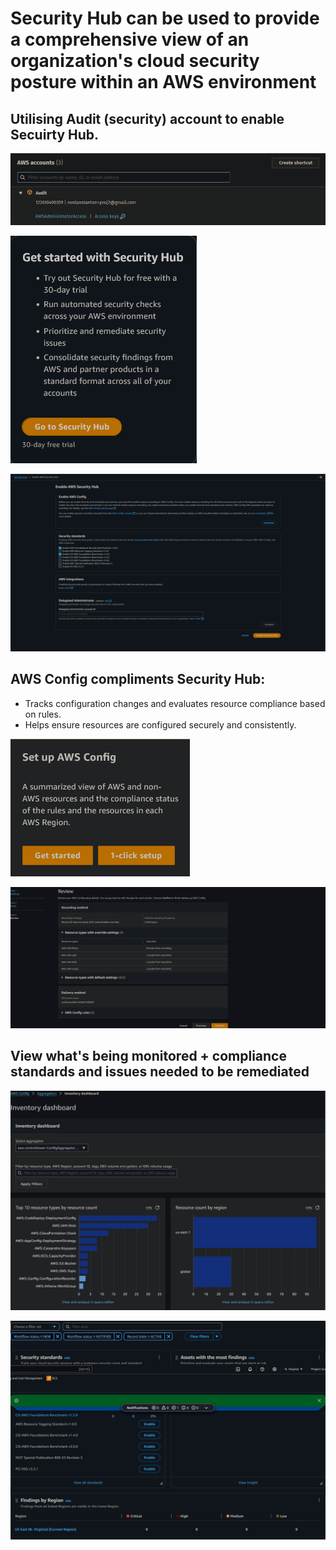 # Security Hub can be used to provide a comprehensive view of an organization's cloud security posture within an AWS environment

## Utilising Audit (security) account to enable Secuirty Hub.

![alt text](<2024-11-25 18.14.10 d-9067dd9ac2.awsapps.com 25656c67e73f.png>)

![alt text](<Screenshot 2024-11-25 at 18-11-28 Security Hub us-east-1.png>) 

![alt text](<Screenshot 2024-11-25 at 18-12-03 Security Hub us-east-1.png>) 

## AWS Config compliments Security Hub:
- Tracks configuration changes and evaluates resource compliance based on rules.
- Helps ensure resources are configured securely and consistently. 


![alt text](<Screenshot 2024-11-25 at 18-14-59 AWS Config us-east-1.png>) 

![alt text](<Screenshot 2024-11-25 at 18-15-14 Set up AWS Config AWS Config us-east-1.png>)

## View what's being monitored + compliance standards and issues needed to be remediated

![alt text](<Screenshot 2024-11-25 at 18-19-58 AWS Config us-east-1.png>) 

![alt text](<Screenshot 2024-11-25 at 18-21-08 Dashboard Security Hub us-east-1.png>)